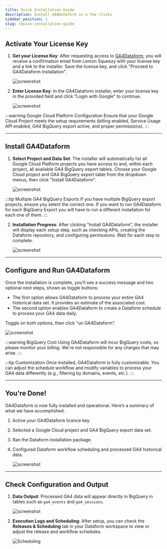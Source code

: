 ```yaml
---
title: Quick Installation Guide
description: Install GA4Dataform in a few clicks
sidebar_position: 1
slug: /quick-installation-guide
---
```


## Activate Your License Key

1. **Get your License Key**: After requesting access to [GA4Dataform](https://ga4dataform.com/), you will receive a confirmation email from Lemon Squeezy with your license key and a link to the installer. Save the license key, and click "Proceed to GA4Dataform installation".

   ![screenshot](images/quick-installation-guide/email.png)

2. **Enter License Key**: In the GA4Dataform installer, enter your license key in the provided field and click "Login with Google" to continue.

   ![screenshot](images/quick-installation-guide/licence_key.png)

:::warning Google Cloud Platform Configuration
Ensure that your Google Cloud Project meets the setup requirements (billing enabled, Service Usage API enabled, GA4 BigQuery export active, and proper permissions).
:::

---

## Install GA4Dataform

1. **Select Project and Data Set**: The installer will automatically list all Google Cloud Platform projects you have access to and, within each project, all available GA4 BigQuery export tables. Choose your Google Cloud project and GA4 BigQuery export table from the dropdown menus, then click "Install GA4Dataform".

   ![screenshot](images/quick-installation-guide/select_project.png)

:::tip Multiple GA4 BigQuery Exports
If you have multiple BigQuery export projects, ensure you select the correct one. If you want to run GA4Dataform for each BigQuery Export you will have to run a different installation for each one of them. 
:::

2. **Installation Progress**: After clicking "Install GA4Dataform", the installer will display each setup step, such as checking APIs, creating the Dataform repository, and configuring permissions. Wait for each step to complete.

   ![screenshot](images/quick-installation-guide/setup_progress.png)

---

## Configure and Run GA4Dataform

Once the installation is complete, you'll see a success message and two optional next steps, shown as toggle buttons:
- The first option allows GA4Dataform to process your entire GA4 historical data set. It provides an estimate of the associated cost.
- The second option enables GA4Dataform to create a Dataform schedule to process your GA4 data daily.

Toggle on both options, then click "un GA4Dataform".

   ![screenshot](images/quick-installation-guide/install_success.png)

:::warning BigQuery Cost
Using GA4Dataform will incur BigQuery costs, so please monitor your billing. We're not responsible for any charges that may arise.
:::

:::tip Customization
Once installed, GA4Dataform is fully customizable. You can adjust the schedule workflow and modify variables to process your GA4 data differently (e.g., filtering by domains, events, etc.).
:::

---

## You're Done!

GA4Dataform is now fully installed and operational. Here’s a summary of what we have accomplished:
1. Active your GA4Dataform licence key.
2. Selected a Google Cloud project and GA4 BigQuery export data set.
3. Ran the Dataform installation package.
4. Configured Dataform workflow scheduling and processed GA4 historical data.

   ![screenshot](images/quick-installation-guide/run_success.png)

---

## Check Configuration and Output

1. **Data Output**: Processed GA4 data will appear directly in BigQuery in tables such as `ga4_events` and `ga4_sessions`.

   ![screenshot](images/quick-installation-guide/output.png)

2. **Execution Logs and Scheduling**: After setup, you can check the **Releases & Scheduling** tab in your Dataform workspace to view or adjust the release and workflow schedules.

   ![Scheduling](images/quick-installation-guide/schedule.png)

